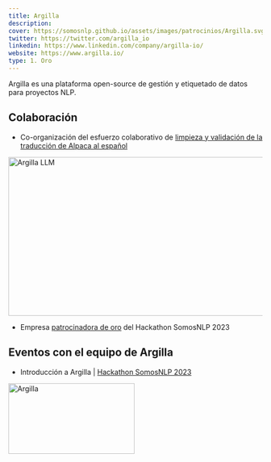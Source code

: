 ```yaml
---
title: Argilla
description:
cover: https://somosnlp.github.io/assets/images/patrocinios/Argilla.svg
twitter: https://twitter.com/argilla_io
linkedin: https://www.linkedin.com/company/argilla-io/
website: https://www.argilla.io/
type: 1. Oro
---
```


Argilla es una plataforma open-source de gestión y etiquetado de datos para proyectos NLP.  

## Colaboración

- Co-organización del esfuerzo colaborativo de [limpieza y validación de la traducción de Alpaca al español](https://huggingface.co/datasets/somosnlp/somos-clean-alpaca-es)

<div class="flex justify-center">
    <a href="https://huggingface.co/datasets/somosnlp/somos-clean-alpaca-es" target="_blank">
        <img src="https://somosnlp.github.io/assets/images/blog/argilla_llm.webp" alt="Argilla LLM" width="560" height="315" />
    </a>
</div>

- Empresa [patrocinadora de oro](https://somosnlp.org/blog/anuncio-patrocinios) del Hackathon SomosNLP 2023

## Eventos con el equipo de Argilla

- Introducción a Argilla | [Hackathon SomosNLP 2023](https://somosnlp.org/blog/hackathon-2023)

<EventSummary
    description="En este taller, usaremos Argilla para sacar el máximo provecho a todas las innovaciones recientes en el mundo del PLN. En particular, intentaremos responder a la siguiente pregunta : ¿cómo evaluar, adaptar y crear modelos incorporando feedback humano en tus proyectos de PLN?"
    poster="https://somosnlp.github.io/assets/images/eventos/230321_etiquetado_de_datos_con_argilla.jpg"
    video="https://www.youtube.com/embed/kXx8nDGc4bw"
    name=""
    website=""
    twitter=""
    linkedin=""
    github=""
    bio=""
/>

<div class="flex justify-center">
    <img alt="Argilla" width="250" height="140" 
    src="https://somosnlp.github.io/assets/images/patrocinios/Argilla.svg" />
</div>
